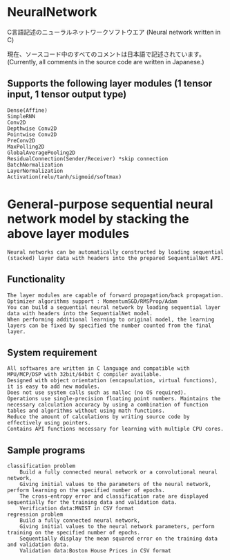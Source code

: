 # NeuralNetwork
 C言語記述のニューラルネットワークソフトウエア
 (Neural network written in C)
 
 現在、ソースコード中のすべてのコメントは日本語で記述されています。
  (Currently, all comments in the source code are written in Japanese.)
 
## Supports the following layer modules (1 tensor input, 1 tensor output type)
	Dense(Affine)
	SimpleRNN
	Conv2D
	Depthwise Conv2D
	Pointwise Conv2D
	PreConv2D
	MaxPolling2D
	GlobalAveragePooling2D
	ResidualConnection(Sender/Receiver) *skip connection
	BatchNormalization
	LayerNormalization
	Activation(relu/tanh/sigmoid/softmax)
	
 # General-purpose sequential neural network model by stacking the above layer modules
	Neural networks can be automatically constructed by loading sequential (stacked) layer data with headers into the prepared SequentialNet API.
	
## Functionality
  	The layer modules are capable of forward propagation/back propagation.
	Optimizer algorithms support : MomentumSGD/RMSProp/Adam
	You can build a sequential neural network by loading sequential layer data with headers into the SequentialNet model.
	When performing additional learning to original model, the learning layers can be fixed by specified the number counted from the final layer.

## System requirement
 	All softwares are written in C language and compatible with MPU/MCP/DSP with 32bit/64bit C compiler available.
	Designed with object orientation (encapsulation, virtual functions), it is easy to add new modules.
	Does not use system calls such as malloc (no OS required).
	Operations use single-precision floating point numbers. Maintains the necessary calculation accuracy by using a combination of function tables and algorithms without using math functions.
	Reduce the amount of calculations by writing source code by effectively using pointers.
	Contains API functions necessary for learning with multiple CPU cores.
	
## Sample programs
 	classification problem
		Build a fully connected neural network or a convolutional neural network,
		Giving initial values to the parameters of the neural network, perform learning on the specified number of epochs.
		The cross-entropy error and classification rate are displayed sequentially for the training data and validation data.
		Verification data:MNIST in CSV format
	regression problem
		Build a fully connected neural network,
		Giving initial values to the neural network parameters, perform training on the specified number of epochs.
		Sequentially display the mean squared error on the training data and validation data.
		Validation data:Boston House Prices in CSV format
		
